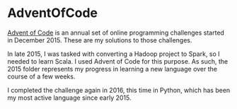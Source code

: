 # AdventOfCode
[Advent of Code](http://adventofcode.com/about) is an annual set of online programming challenges started in December 2015. These are my solutions to those challenges.

In late 2015, I was tasked with converting a Hadoop project to Spark, so I needed to learn Scala. I used Advent of Code for this purpose. As such, the 2015 folder represents my progress in learning a new language over the course of a few weeks.

I completed the challenge again in 2016, this time in Python, which has been my most active language since early 2015.
